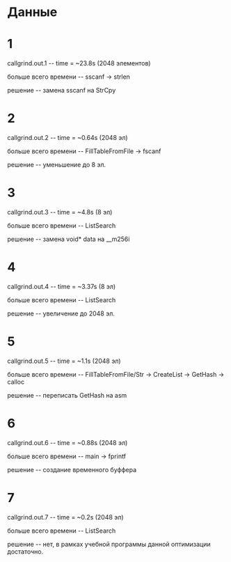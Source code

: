 # Данные

# 1
callgrind.out.1 -- time = ~23.8s (2048 элементов)

больше всего времени -- sscanf -> strlen

решение -- замена sscanf на StrCpy

# 2 

callgrind.out.2 -- time = ~0.64s (2048 эл)

больше всего времени -- FillTableFromFile -> fscanf

решение -- уменьшение до 8 эл.

# 3

callgrind.out.3 -- time = ~4.8s (8 эл)

больше всего времени -- ListSearch

решение -- замена void* data на __m256i

# 4

callgrind.out.4 -- time = ~3.37s (8 эл)

больше всего времени -- ListSearch

решение -- увеличение до 2048 эл.

# 5

callgrind.out.5 -- time = ~1.1s (2048 эл)

больше всего времени -- FillTableFromFile/Str -> CreateList -> GetHash -> calloc

решение -- переписать GetHash на asm

# 6

callgrind.out.6 -- time = ~0.88s (2048 эл)

больше всего времени -- main -> fprintf

решение -- создание временного буффера

# 7

callgrind.out.7 -- time = ~0.2s (2048 эл)

больше всего времени -- ListSearch

решение -- нет, в рамках учебной программы данной оптимизации достаточно.